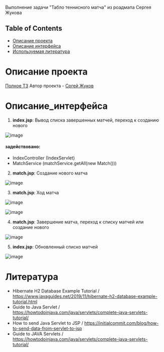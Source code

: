 Выполнение задачи "Табло теннисного матча"  из роадмапа Сергея Жукова

## Table of Contents
- [Описание проекта](#Описание_проекта)
- [Описание интерфейса](#Описание_интерфейса)
- [Используемая литература](#Литература)

# Описание проекта

[Полное ТЗ](https://zhukovsd.github.io/java-backend-learning-course/Projects/TennisScoreboard/)
Автор проекта - [Сргей Жуков](https://github.com/zhukovsd)

# Описание_интерфейса

1. **index.jsp**: Вывод списка завершенных матчей, переход к созданию нового

![image](https://github.com/user-attachments/assets/1ab99004-c84b-4b1b-9d5e-fa2344d97ddd)

#### задействовано:
- IndexController (IndexServlet) 
- MatchService (matchService.getAll(new Match()))

2. **match.jsp**: Создание нового матча

![image](https://github.com/user-attachments/assets/1dc01f18-890c-4a82-8547-b09a45fae2cf)

3. **match.jsp**: Ход матча

![image](https://github.com/user-attachments/assets/cae80bb8-2f02-443f-b65a-86f4aae05a5b)

![image](https://github.com/user-attachments/assets/b78ace8f-e633-4b72-aeca-3b36f2f8e26c)

4. **match.jsp**: Завершение матча, переход к списку матчей или создание нового

![image](https://github.com/user-attachments/assets/89d19366-83ba-45f6-a9e0-dc0bbe96fb97)

5. **index.jsp**: Обновленный списко матчей

![image](https://github.com/user-attachments/assets/bf5e7c33-958a-4ea1-abc8-76741cd5950f)

# Литература

- Hibernate H2 Database Example Tutorial / https://www.javaguides.net/2019/11/hibernate-h2-database-example-tutorial.html
- Guide to Java Servlet / https://howtodoinjava.com/java/servlets/complete-java-servlets-tutorial/
- How to send Java Servlet to JSP / https://initialcommit.com/blog/how-to-send-data-from-servlet-to-jsp
- Guide to JAVA Servlets / https://howtodoinjava.com/java/servlets/complete-java-servlets-tutorial/







